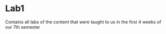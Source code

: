 # Lab1
Contains all labs of the content that were taught to us in the first 4 weeks of our 7th semester
